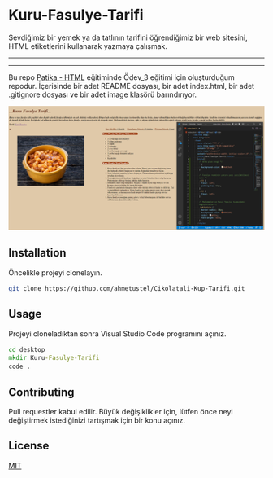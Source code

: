 # Kuru-Fasulye-Tarifi

Sevdiğimiz bir yemek ya da tatlının tarifini öğrendiğimiz bir web sitesini, HTML etiketlerini kullanarak yazmaya çalışmak.

---

---

Bu repo [Patika - HTML](https://app.patika.dev/courses/html) eğitiminde Ödev_3 eğitimi için oluşturduğum repodur. İçerisinde bir adet README dosyası, bir adet index.html, bir adet .gitignore dosyası ve bir adet image klasörü barındırıyor.

![Resim](/image/index.png)

## Installation

Öncelikle projeyi clonelayın.

```bash
git clone https://github.com/ahmetustel/Cikolatali-Kup-Tarifi.git
```

## Usage

Projeyi cloneladıktan sonra Visual Studio Code programını açınız.

```cmd
cd desktop
mkdir Kuru-Fasulye-Tarifi
code .
```

## Contributing

Pull requestler kabul edilir. Büyük değişiklikler için, lütfen önce neyi değiştirmek istediğinizi tartışmak için bir konu açınız.

## License

[MIT](https://choosealicense.com/licenses/mit/)
